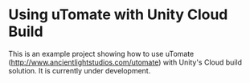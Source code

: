 # Using uTomate with Unity Cloud Build

This is an example project showing how to use uTomate (http://www.ancientlightstudios.com/utomate) with Unity's Cloud build solution. It is currently under development.